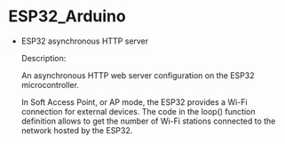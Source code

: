 # ESP32_Arduino

* ESP32 asynchronous HTTP server
  
  Description:
  
  An asynchronous HTTP web server configuration on the ESP32 microcontroller.

  In Soft Access Point, or AP mode, the ESP32 provides a Wi-Fi connection
  for external devices. The code in the loop() function definition allows to
  get the number of Wi-Fi stations connected to the network hosted by the ESP32.
